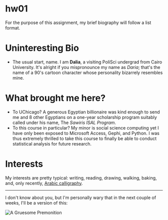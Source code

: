 # hw01
For the purpose of this assignment, my brief biography will follow a list format. 
# Uninteresting Bio

* The usual start, name. I am **Dalia**, a visiting PoliSci undergrad from Cairo University. It's alright if you mispronounce my name as *Daria*; that's the name of a 90's cartoon character whose personality bizarrely resembles mine.   
# What brought me here?
* To UChicago? A generous Egyptian billionaire was kind enough to send me and 8 other Egyptians on a one-year scholarship program suitably called under his name, The *Sawiris ISAL Program*. 
* To this course in particular? My minor is social science computing yet I have only been exposed to Microsoft Access, Gephi, and Python. I was thus extremely thrilled to take this course to finally be able to conduct statistical analysis for future research. 

# Interests
My interests are pretty typical: writing, reading, drawing, walking, baking, and, only recently, [Arabic calligraphy](http://islamveateizm.com/arabic-calligraphy-riqa-minimalist/241/alluring-arabic-calligraphy-riqa-fresh-at-painting-lighting-design-pin-by-on-pinterest/).  
***
I don't know about you, but I'm personally wary that in the next couple of weeks, I'll be a version of this:

![A Gruesome Premonition](https://media1.tenor.com/images/2a4624f017abfca893b84e5886c2d7da/tenor.gif)

